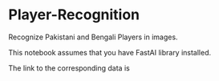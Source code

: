 # Player-Recognition
Recognize Pakistani and Bengali Players in images.

This notebook assumes that you have FastAI library installed.

The link to the corresponding data is 
